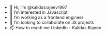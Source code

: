 - 👋 Hi, I’m @kalidasrajeev1997
- 👀 I’m interested in Javascript
- 🌱 I’m working as a frontend engineer
- 💞️ I’m looking to collaborate on JS projects
- 📫 How to reach me LinkedIn - Kalidas Rajeev

<!---
kalidasrajeev1997/kalidasrajeev1997 is a ✨ special ✨ repository because its `README.md` (this file) appears on your GitHub profile.
You can click the Preview link to take a look at your changes.
--->
